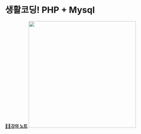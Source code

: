 # 생활코딩! PHP + Mysql
**[✍🏻강의 노트](https://juniper-ozraraptor-ff3.notion.site/c61b3d228012491e877b0d027641df66?v=f0081b3649bb4868b5bc6b3710cea5fd)**
<img src = "https://shopping-phinf.pstatic.net/main_3244401/32444016645.20221019120604.jpg?type=w300" height = "350px" weight = "250px">
